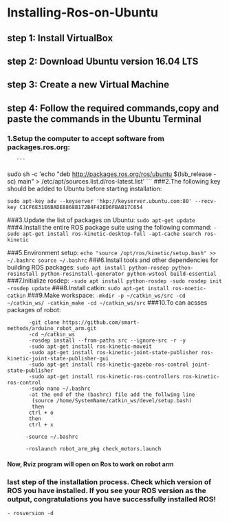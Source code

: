 # Installing-Ros-on-Ubuntu

## step 1: Install VirtualBox
## step 2: Download Ubuntu version 16.04 LTS
## step 3: Create a new Virtual Machine
## step 4: Follow the required commands,copy and paste the commands in the Ubuntu Terminal

### 1.Setup the computer to accept software from packages.ros.org:
       ``` 
   sudo sh -c 'echo "deb http://packages.ros.org/ros/ubuntu $(lsb_release -sc) main" > /etc/apt/sources.list.d/ros-latest.list'
       ```
###2.The following key should be added to Ubuntu before starting installation:
   ```
  sudo apt-key adv --keyserver 'hkp://keyserver.ubuntu.com:80' --recv-key C1CF6E31E6BADE8868B172B4F42ED6FBAB17C654
   ```
###3.Update the list of packages on Ubuntu:
       ```
   sudo apt-get update
       ```
###4.Install the entire ROS package suite using the following command:
       ```
       -sudo apt-get install ros-kinetic-desktop-full
       -apt-cache search ros-kinetic
       ```
       
###5.Environment setup:
      ```
       echo "source /opt/ros/kinetic/setup.bash" >> ~/.bashrc
       source ~/.bashrc
      ```
###6.Install tools and other dependencies for building ROS packages:
      ```
       sudo apt install python-rosdep python-rosinstall python-rosinstall-generator python-wstool build-essential
      ```
###7.Initialize rosdep:
      ```
       -sudo apt install python-rosdep
       -sudo rosdep init 
       -rosdep update
      ```
###8.Install catkin:
      ```
       sudo apt-get install ros-noetic-catkin
      ```
###9.Make workspace:
      ```
       -mkdir -p ~/catkin_ws/src
       -cd ~/catkin_ws/
       -catkin_make
       -cd ~/catkin_ws/src
     ```
###10.To can acsses packages of robot:
```
       -git clone https://github.com/smart-methods/arduino_robot_arm.git
       -cd ~/catkin_ws
       -rosdep install --from-paths src --ignore-src -r -y
       -sudo apt-get install ros-kinetic-moveit
       -sudo apt-get install ros-kinetic-joint-state-publisher ros-kinetic-joint-state-publisher-gui
       -sudo apt-get install ros-kinetic-gazebo-ros-control joint-state-publisher
       -sudo apt-get install ros-kinetic-ros-controllers ros-kinetic-ros-control
       -sudo nano ~/.bashrc
       -at the end of the (bashrc) file add the follwing line
        (source /home/SystemName/catkin_ws/devel/setup.bash)
        then 
       ctrl + o
       then
       ctrl + x

      -source ~/.bashrc

      -roslaunch robot_arm_pkg check_motors.launch
 ```
#### Now, Rviz program will open on Ros to work on robot arm
        
### last step of the installation process. Check which version of ROS you have installed. If you see your ROS version as the output, congratulations you have           successfully installed ROS!
```
- rosversion -d 
 ```     

